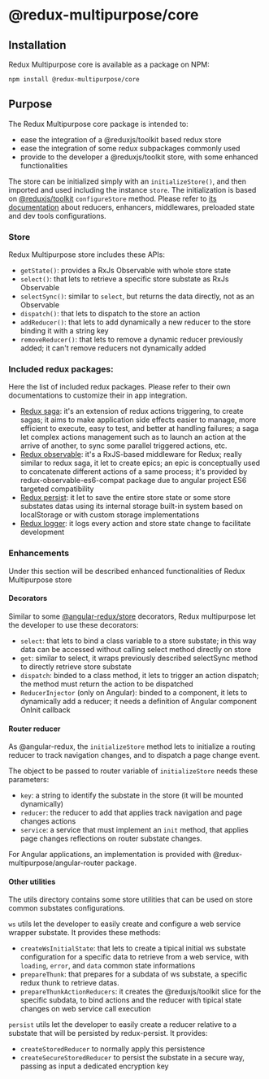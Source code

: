 # @redux-multipurpose/core

## Installation
Redux Multipurpose core is available as a package on NPM:

    npm install @redux-multipurpose/core

## Purpose
The Redux Multipurpose core package is intended to:
- ease the integration of a @reduxjs/toolkit based redux store
- ease the integration of some redux subpackages commonly used
- provide to the developer a @reduxjs/toolkit store, with some enhanced functionalities

The store can be initialized simply with an `initializeStore()`, and then imported and used including the instance `store`.
The initialization is based on [@reduxjs/toolkit](https://www.npmjs.com/package/@reduxjs/toolkit) `configureStore` method. Please refer to [its documentation](https://github.com/reduxjs/redux-toolkit) about reducers, enhancers, middlewares, preloaded state and dev tools configurations.

### Store
Redux Multipurpose store includes these APIs:
- `getState()`: provides a RxJs Observable with whole store state
- `select()`: that lets to retrieve a specific store substate as RxJs Observable
- `selectSync()`: similar to `select`, but returns the data directly, not as an Observable
- `dispatch()`: that lets to dispatch to the store an action
- `addReducer()`: that lets to add dynamically a new reducer to the store binding it with a string key
- `removeReducer()`: that lets to remove a dynamic reducer previously added; it can't remove reducers not dynamically added 

### Included redux packages:
Here the list of included redux packages. Please refer to their own documentations to customize their in app integration.

- [Redux saga](https://www.npmjs.com/package/redux-saga): it's an extension of redux actions triggering, to create sagas; it aims to make application side effects easier to manage, more efficient to execute, easy to test, and better at handling failures; a saga let complex actions management such as to launch an action at the arrive of another, to sync some parallel triggered actions, etc.
- [Redux observable](https://www.npmjs.com/package/redux-observable-es6-compat): it's a RxJS-based middleware for Redux; really similar to redux saga, it let to create epics; an epic is conceptually used to concatenate different actions of a same process; it's provided by redux-observable-es6-compat package due to angular project ES6 targeted compatibility
- [Redux persist](https://www.npmjs.com/package/redux-persist): it let to save the entire store state or some store substates datas using its internal storage built-in system based on localStorage or with custom storage implementations
- [Redux logger](https://www.npmjs.com/package/redux-logger): it logs every action and store state change to facilitate development

### Enhancements
Under this section will be described enhanced functionalities of Redux Multipurpose store

#### Decorators
Similar to some [@angular-redux/store](https://www.npmjs.com/package/@angular-redux/store) decorators, Redux multipurpose let the developer to use these decorators:
- `select`: that lets to bind a class variable to a store substate; in this way data can be accessed without calling select method directly on store
- `get`: similar to select, it wraps previously described selectSync method to directly retrieve store substate
- `dispatch`: binded to a class method, it lets to trigger an action dispatch; the method must return the action to be dispatched
- `ReducerInjector` (only on Angular): binded to a component, it lets to dynamically add a reducer; it needs a definition of Angular component OnInit callback

#### Router reducer
As @angular-redux, the `initializeStore` method lets to initialize a routing reducer to track navigation changes, and to dispatch a page change event.

The object to be passed to router variable of `initializeStore` needs these parameters:
- `key`: a string to identify the substate in the store (it will be mounted dynamically)
- `reducer`: the reducer to add that applies track navigation and page changes actions
- `service`: a service that must implement an `init` method, that applies page changes reflections on router substate changes.

For Angular applications, an implementation is provided with @redux-multipurpose/angular-router package.

#### Other utilities
The utils directory contains some store utilities that can be used on store common substates configurations.

`ws` utils let the developer to easily create and configure a web service wrapper substate. It provides these methods:
- `createWsInitialState`: that lets to create a tipical initial ws substate configuration for a specific data to retrieve from a web service, with `loading`, `error`, and `data` common state informations
- `prepareThunk`: that prepares for a subdata of ws substate, a specific redux thunk to retrieve datas.
- `prepareThunkActionReducers`: it creates the @reduxjs/toolkit slice for the specific subdata, to bind actions and the reducer with tipical state changes on web service call execution

`persist` utils let the developer to easily create a reducer relative to a substate that will be persisted by redux-persist. It provides:
- `createStoredReducer` to normally apply this persistence
- `createSecureStoredReducer` to persist the substate in a secure way, passing as input a dedicated encryption key
